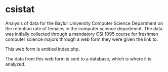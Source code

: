 # csistat
Analysis of data for the Baylor University Computer Science Department on the retention rate of females in the computer science department. The data was initially collected through a mandatory CSI 1095 course for freshman computer science majors through a web form they were given the link to.  
  

This web form is entitled index.php.  
  
The data from this web form is sent to a database, which is where it is analyzed.
